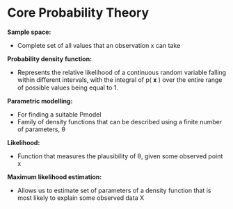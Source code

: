 # Core Probability Theory

**Sample space:**

* Complete set of all values that an observation x can take

**Probability density function:**

* Represents the relative likelihood of a continuous random variable falling within different intervals, with the integral of p( 𝐱 ) over the entire range of possible values being equal to 1.

**Parametric modelling:**

* For finding a suitable Pmodel
* Family of density functions that can be described using a finite number of parameters, θ

**Likelihood:**

* Function that measures the plausibility of θ, given some observed point x

**Maximum likelihood estimation:**

* Allows us to estimate set of parameters of a density function that is most likely to explain some observed data X


